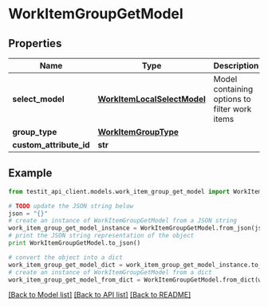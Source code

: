 # WorkItemGroupGetModel


## Properties
Name | Type | Description | Notes
------------ | ------------- | ------------- | -------------
**select_model** | [**WorkItemLocalSelectModel**](WorkItemLocalSelectModel.md) | Model containing options to filter work items | [optional] 
**group_type** | [**WorkItemGroupType**](WorkItemGroupType.md) |  | 
**custom_attribute_id** | **str** |  | [optional] 

## Example

```python
from testit_api_client.models.work_item_group_get_model import WorkItemGroupGetModel

# TODO update the JSON string below
json = "{}"
# create an instance of WorkItemGroupGetModel from a JSON string
work_item_group_get_model_instance = WorkItemGroupGetModel.from_json(json)
# print the JSON string representation of the object
print WorkItemGroupGetModel.to_json()

# convert the object into a dict
work_item_group_get_model_dict = work_item_group_get_model_instance.to_dict()
# create an instance of WorkItemGroupGetModel from a dict
work_item_group_get_model_from_dict = WorkItemGroupGetModel.from_dict(work_item_group_get_model_dict)
```
[[Back to Model list]](../README.md#documentation-for-models) [[Back to API list]](../README.md#documentation-for-api-endpoints) [[Back to README]](../README.md)


